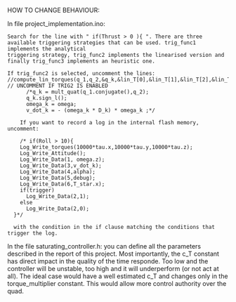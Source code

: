 HOW TO CHANGE BEHAVIOUR:

In file project_implementation.ino:
	
	Search for the line with " if(Thrust > 0 ){ ". There are three available triggering strategies that can be used. trig_func1 implements the analytical
	triggering strategy, trig_func2 implements the linearised version and finally trig_func3 implements an heuristic one.
	
	If trig_func2 is selected, uncomment the lines:
	//compute_lin_torques(q_1,q_2,&q_k,&lin_T[0],&lin_T[1],&lin_T[2],&lin_T[3],&lin_T[4]); // UNCOMMENT IF TRIG2 IS ENABLED
          /*q_k = mult_quat(q_1.conjugate(),q_2);
          q_k.sign_l();
          omega_k = omega;
          v_dot_k = - (omega_k * D_k) * omega_k ;*/
          
        If you want to record a log in the internal flash memory, uncomment:
        
        /* if(Roll > 10){
        Log_Write_torques(10000*tau.x,10000*tau.y,10000*tau.z);
        Log_Write_Attitude();
        Log_Write_Data(1, omega.z);
        Log_Write_Data(3,v_dot_k);
        Log_Write_Data(4,alpha);
        Log_Write_Data(5,debug);
        Log_Write_Data(6,T_star.x);
        if(trigger)
          Log_Write_Data(2,1);
        else
          Log_Write_Data(2,0);
      }*/
      
      with the condition in the if clause matching the conditions that trigger the log.
      
In the file saturating_controller.h:
	you can define all the parameters described in the report of this project.
	Most importantly, the c_T constant has direct impact in the quality of the time responde. Too low and the controller 
	will be unstable, too high and it will underperform (or not act at all). The ideal case would have a well estimated
c_T and changes only in the torque_multiplier constant. This would allow more control authority over the quad.
